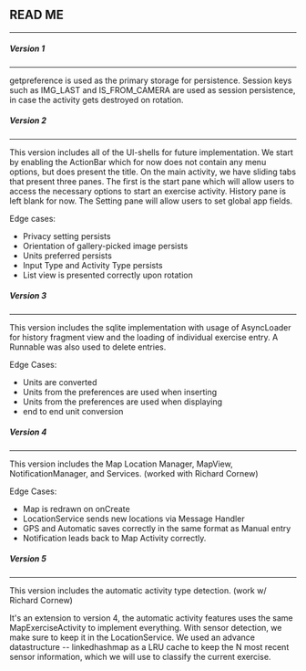 ## READ ME
------
##### Version 1
------
getpreference is used as the primary storage for persistence. Session keys such as IMG_LAST and IS_FROM_CAMERA
are used as session persistence, in case the activity gets destroyed on rotation. 

##### Version 2
------
This version includes all of the UI-shells for future implementation. We start by enabling the ActionBar which for now does
not contain any menu options, but does present the title. On the main activity, we have sliding tabs that present three panes.
The first is the start pane which will allow users to access the necessary options to start an exercise activity. History pane is
left blank for now. The Setting pane will allow users to set global app fields.

Edge cases:
* Privacy setting persists
* Orientation of gallery-picked image persists
* Units preferred persists
* Input Type and Activity Type persists
* List view is presented correctly upon rotation


##### Version 3
------
This version includes the sqlite implementation with usage of AsyncLoader for history fragment view
and the loading of individual exercise entry. A Runnable was also used to delete entries.

Edge Cases:
* Units are converted
* Units from the preferences are used when inserting
* Units from the preferences are used when displaying
* end to end unit conversion

##### Version 4
------
This version includes the Map Location Manager, MapView, NotificationManager, and Services.
(worked with Richard Cornew)

Edge Cases:
* Map is redrawn on onCreate
* LocationService sends new locations via Message Handler
* GPS and Automatic saves correctly in the same format as Manual entry
* Notification leads back to Map Activity correctly.

##### Version 5
------
This version includes the automatic activity type detection. (work w/ Richard Cornew)

It's an extension to version 4, the automatic activity features uses the same MapExerciseActivity to
implement everything. With sensor detection, we make sure to keep it in the LocationService. We used
an advance datastructure -- linkedhashmap as a LRU cache to keep the N most recent sensor information,
which we will use to classify the current exercise. 

